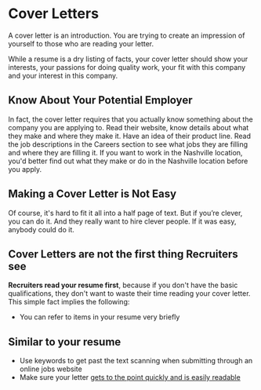 # Cover Letters

A cover letter is an introduction. You are trying to create an impression of yourself to those who are reading your letter. 

While a resume is a dry listing of facts, your cover letter should show your interests, your passions for doing quality work, your fit with this company and your interest in this company. 

## Know About Your Potential Employer
In fact, the cover letter requires that you actually know something about the company you are applying to. Read their website, know details about what they make and where they make it. Have an idea of their product line. Read the job descriptions in the Careers section to see what jobs they are filling and where they are filling it. If you want to work in the Nashville location, you'd better find out what they make or do in the Nashville location before you apply.

## Making a Cover Letter is Not Easy
Of course, it's hard to fit it all into a half page of text. But if you’re clever, you can do it. And they really want to hire clever people. If it was easy, anybody could do it.

## Cover Letters are not the first thing Recruiters see

**Recruiters read your resume first**, because if you don't have the basic qualifications, they don't want to waste their time reading your cover letter. This simple fact implies the following:

- You can refer to items in your resume very briefly

## Similar to your resume
- Use keywords to get past the text scanning when submitting through an online jobs website
- Make sure your letter [gets to the point quickly and is easily readable](/common-ideas/recruiters-are-busy)

